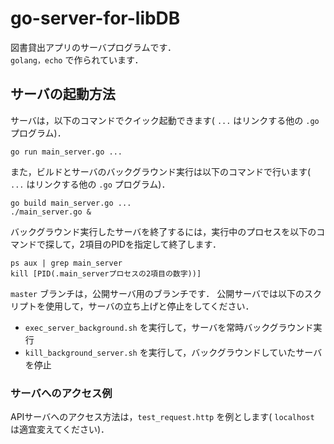 # go-server-for-libDB

図書貸出アプリのサーバプログラムです．  
`golang，echo` で作られています．

## サーバの起動方法
サーバは，以下のコマンドでクイック起動できます( `...` はリンクする他の `.go` プログラム)．
```
go run main_server.go ... 
```

また，ビルドとサーバのバックグラウンド実行は以下のコマンドで行います( `...` はリンクする他の `.go` プログラム)．
```
go build main_server.go ...
./main_server.go &
```

バックグラウンド実行したサーバを終了するには，実行中のプロセスを以下のコマンドで探して，2項目のPIDを指定して終了します．
```
ps aux | grep main_server
kill [PID(.main_serverプロセスの2項目の数字))]
```

`master` ブランチは，公開サーバ用のブランチです．
公開サーバでは以下のスクリプトを使用して，サーバの立ち上げと停止をしてください．
- `exec_server_background.sh` を実行して，サーバを常時バックグラウンド実行
- `kill_background_server.sh` を実行して，バックグラウンドしていたサーバを停止

###  サーバへのアクセス例
APIサーバへのアクセス方法は，`test_request.http` を例とします( `localhost` は適宜変えてください)．
